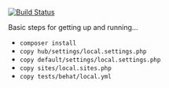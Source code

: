 [![Build Status](https://travis-ci.com/CityOfBoston/boston.gov.svg?token=4Mk5JW5r1ifn1vTCrTF7&branch=master)](https://travis-ci.com/CityOfBoston/boston.gov)

Basic steps for getting up and running...

* `composer install`
* `copy hub/settings/local.settings.php`
* `copy default/settings/local.settings.php`
* `copy sites/local.sites.php`
* `copy tests/behat/local.yml`
